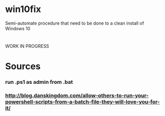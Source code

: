 # win10fix

Semi-automate procedure that need to be done to a clean install of Windows 10

# 

WORK IN PROGRESS

# Sources

### run .ps1 as admin from .bat
### http://blog.danskingdom.com/allow-others-to-run-your-powershell-scripts-from-a-batch-file-they-will-love-you-for-it/

